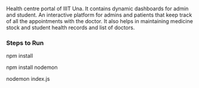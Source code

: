Health centre portal of IIIT Una. It contains dynamic dashboards for admin and student. An interactive platform for admins and patients that keep track of all the appointments with the doctor. It also helps in maintaining medicine stock and student health records and list of doctors.

### Steps to Run

npm install 

npm install nodemon

nodemon index.js
